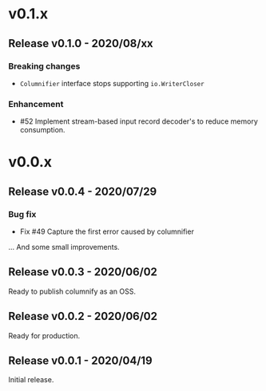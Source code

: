 # v0.1.x

## Release v0.1.0 - 2020/08/xx

### Breaking changes

- `Columnifier` interface stops supporting `io.WriterCloser`

### Enhancement

- #52 Implement stream-based input record decoder's to reduce memory consumption.


# v0.0.x

## Release v0.0.4 - 2020/07/29

### Bug fix

- Fix #49 Capture the first error caused by columnifier

... And some small improvements.

## Release v0.0.3 - 2020/06/02

Ready to publish columnify as an OSS.

## Release v0.0.2 - 2020/06/02

Ready for production.

## Release v0.0.1 - 2020/04/19

Initial release.
